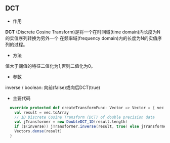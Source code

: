 DCT
--

- 作用

**DCT** (Discrete Cosine Transform)是将一个在时间域(time domain)内长度为N的实值序列转换为另外一个 在频率域(frequency domain)内的长度为N的实值序列的过程。


- 方法

值大于阈值的特征二值化为1,否则二值化为0。

- 参数

inverse / boolean: 向前(false)或向后DCT(true)


- 主要代码


```scala
  override protected def createTransformFunc: Vector => Vector = { vec =>
    val result = vec.toArray
    // 1D Discrete Cosine Transform (DCT) of double precision data
    val jTransformer = new DoubleDCT_1D(result.length)
    if ($(inverse)) jTransformer.inverse(result, true) else jTransformer.forward(result, true)
    Vectors.dense(result)
  }
```





